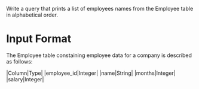 Write a query that prints a list of employees names from the Employee table in alphabetical order.

# Input Format
The Employee table constaining employee data for a company is described as follows:

|Column|Type|
|employee_id|Integer|
|name|String|
|months|Integer|
|salary|Integer|